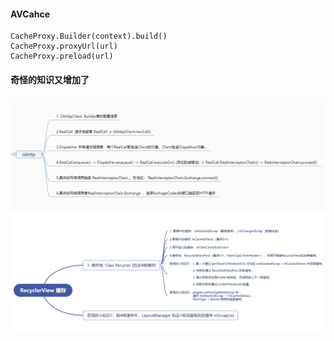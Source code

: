 #### AVCahce
``` 
CacheProxy.Builder(context).build()
CacheProxy.proxyUrl(url)
CacheProxy.preload(url)
```
#### 奇怪的知识又增加了
![Image text](https://github.com/ABCDQ123/AVCache/blob/main/app/image/okhtttp.png)
![Image text](https://github.com/ABCDQ123/AVCache/blob/main/app/image/recyclerview.png)
